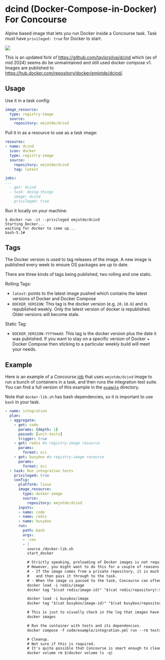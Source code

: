 # dcind (Docker-Compose-in-Docker) For Concourse

Alpine based image that lets you run Docker inside a Concourse task. Task must have `privileged: true` for Docker to start.

[<img src="https://concourse.emjot.de/api/v1/teams/emjot/pipelines/dcind/jobs/build-and-publish/badge">](https://concourse.emjot.de/teams/emjot/pipelines/dcind)

This is an updated fork of https://github.com/taylorsilva/dcind which (as of mid 2024) seems do be unmaintained and still used docker compose v1. Images are published to https://hub.docker.com/repository/docker/emjotde/dcind/.

## Usage

Use it in a task config:
```yaml
image_resource:
  type: registry-image
  source:
    repository: emjotde/dcind
```

Pull it in as a resource to use as a task image:
```yaml
resoures:
- name: dcind
  icon: docker
  type: registry-image
  source:
    repository: emjotde/dcind
    tag: latest

jobs:
...
  - get: dcind
  - task: doing-things
    image: dcind
    privileged: true
```

Run it locally on your machine:
```
$ docker run -it --privileged emjotde/dcind
Starting Docker...
waiting for docker to come up...
bash-5.1#
```

## Tags

The Docker version is used to tag releases of the image. A new image is
published every week to ensure OS packages are up to date.

There are three kinds of tags being published, two rolling and one static.

Rolling Tags:
- `latest`: points to the latest image pushed which contains the latest versions of Docker and Docker Compose
- `DOCKER_VERSION`: This tag is the docker version (e.g. `20.10.6`) and is republished weekly. Only the latest version of docker is republished. Older versions will become stale.

Static Tag:
- `DOCKER_VERSION-YYYYmmdd`: This tag is the docker version plus the date it was published. If you want to stay on a specific version of Docker + Docker Compose then sticking to a particular weekly build will meet your needs.

## Example

Here is an example of a Concourse [job](https://concourse-ci.org/jobs.html)
that uses `emjotde/dcind` image to run a bunch of containers in a task, and
then runs the integration test suite. You can find a full version of this
example in the [`example`](example) directory.

Note that `docker-lib.sh` has bash dependencies, so it is important to use `bash` in your task.

```yaml
- name: integration
  plan:
  - aggregate:
    - get: code
      params: {depth: 1}
      passed: [unit-tests]
      trigger: true
    - get: redis #a registry-image resource
      params:
        format: oci
    - get: busybox #a registry-image resource
      params:
        format: oci
  - task: Run integration tests
    privileged: true
    config:
      platform: linux
      image_resource:
        type: docker-image
        source:
          repository: emjotde/dcind
      inputs:
      - name: code
      - name: redis
      - name: busybox
      run:
        path: bash
        args:
        - -cex
        - |
          source /docker-lib.sh
          start_docker

          # Strictly speaking, preloading of Docker images is not required.
          # However, you might want to do this for a couple of reasons:
          # - If the image comes from a private repository, it is much easier to let Concourse pull it,
          #   and then pass it through to the task.
          # - When the image is passed to the task, Concourse can often get the image from its cache.
          docker load -i redis/image
          docker tag "$(cat redis/image-id)" "$(cat redis/repository):$(cat redis/tag)"

          docker load -i busybox/image
          docker tag "$(cat busybox/image-id)" "$(cat busybox/repository):$(cat busybox/tag)"

          # This is just to visually check in the log that images have been loaded successfully
          docker images

          # Run the container with tests and its dependencies.
          docker compose -f code/example/integration.yml run --rm tests

          # Cleanup.
          # Not sure if this is required.
          # It's quite possible that Concourse is smart enough to clean up the Docker mess itself.
          docker volume rm $(docker volume ls -q)
```
